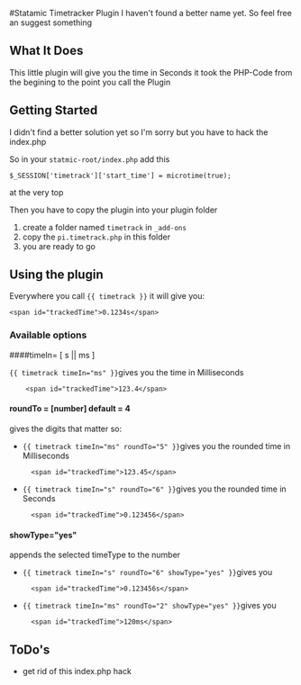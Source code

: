 #Statamic Timetracker Plugin
I haven't found a better name yet. So feel free an suggest something

## What It Does
This little plugin will give you the time in Seconds it took the PHP-Code from the begining to the point you call the Plugin

## Getting Started
I didn't find a better solution yet so I'm sorry but you have to hack the index.php
  
So in your `statmic-root/index.php` add this

	$_SESSION['timetrack']['start_time'] = microtime(true);
	
at the very top

Then you have to copy the plugin into your plugin folder

1. create a folder named `timetrack` in `_add-ons`
2. copy the `pi.timetrack.php` in this folder
3. you are ready to go

## Using the plugin
Everywhere you call `{{ timetrack }}` it will give you:

    <span id="trackedTime">0.1234s</span>
    
### Available options
####timeIn= [ s || ms ]

`{{ timetrack timeIn="ms" }}`gives you the time in Milliseconds

		<span id="trackedTime">123.4</span>

#### roundTo = [number]  default = 4
gives the digits that matter so:


- `{{ timetrack timeIn="ms" roundTo="5" }}`gives you the rounded time in Milliseconds

		<span id="trackedTime">123.45</span>
		

- `{{ timetrack timeIn="s" roundTo="6" }}`gives you the rounded time in Seconds

		<span id="trackedTime">0.123456</span>
		
#### showType="yes"
appends the selected timeType to the number

- `{{ timetrack timeIn="s" roundTo="6" showType="yes" }}`gives you 

		<span id="trackedTime">0.123456s</span>

- `{{ timetrack timeIn="ms" roundTo="2" showType="yes" }}`gives you 

		<span id="trackedTime">120ms</span>


	
## ToDo's
- get rid of this index.php hack
